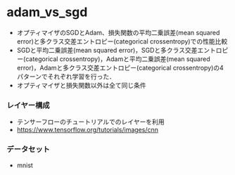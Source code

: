 # adam_vs_sgd

- オプティマイザのSGDとAdam、損失関数の平均二乗誤差(mean squared error)と多クラス交差エントロピー(categorical crossentropy)での性能比較
- SGDと平均二乗誤差(mean squared error)，SGDと多クラス交差エントロピー(categorical crossentropy)，Adamと平均二乗誤差(mean squared error)，Adamと多クラス交差エントロピー(categorical crossentropy)の4パターンでそれぞれ学習を行った．
- オプティマイザと損失関数以外は全て同じ条件

### レイヤー構成
- テンサーフローのチュートリアルでのレイヤーを利用
- https://www.tensorflow.org/tutorials/images/cnn

### データセット
- mnist
